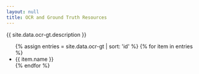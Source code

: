 ```yaml
---
layout: null
title: OCR and Ground Truth Resources
---
```


{{ site.data.ocr-gt.description }}

<!--  Loop through the entries in site.data.ocr-gt and display them in a nice way here  -->
<ul> 
{% assign entries = site.data.ocr-gt | sort: 'id' %}
{% for item in entries %}
    <li>
        {{ item.name }}
    </li>
{% endfor %}
</ul> 
